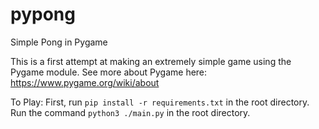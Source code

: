 # pypong
Simple Pong in Pygame

This is a first attempt at making an extremely simple game using the Pygame module.
See more about Pygame here:
https://www.pygame.org/wiki/about

To Play:
First, run `pip install -r requirements.txt` in the root directory.
Run the command `python3 ./main.py` in the root directory.